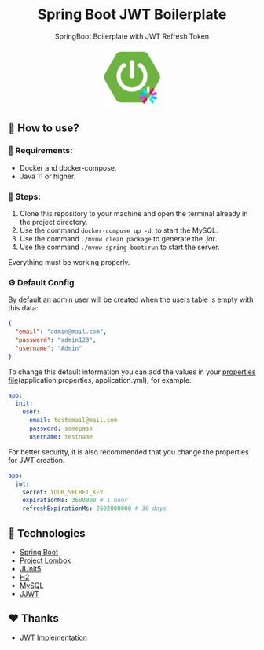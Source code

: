 <h1 align="center">Spring Boot JWT Boilerplate</h1>
<p align="center">SpringBoot Boilerplate with JWT Refresh Token</p>

<p align="center">
    <img src="./.github/spring-boot-jwt-logo.png" width="120" />
</p>

## :wrench: How to use?

### :mag_right: Requirements:

* Docker and docker-compose.
* Java 11 or higher.

### :athletic_shoe: Steps:

1. Clone this repository to your machine and open the terminal already in the project directory. 
2. Use the command `docker-compose up -d`, to start the MySQL.
3. Use the command `./mvnw clean package` to generate the *.jar*.
4. Use the command `./mvnw spring-boot:run` to start the server.

Everything must be working properly.

### :gear: Default Config

By default an admin user will be created when the users table is empty with this data:


```json
{
  "email": "admin@mail.com",
  "password": "admin123",
  "username": "Admin"
}
```

To change this default information you can add the values in your [properties file](https://github.com/SilvanoGPM/spring-boot-jwt-boilerplate/blob/main/src/main/resources/application.yml)(application.properties, application.yml), for example:

```yml
app:
  init:
    user:
      email: testemail@mail.com
      password: somepass
      username: testname
```

For better security, it is also recommended that you change the properties for JWT creation.


```yml
app:
  jwt:
    secret: YOUR_SECRET_KEY
    expirationMs: 3600000 # 1 hour
    refreshExpirationMs: 2592000000 # 30 days
```

## :rocket: Technologies

* [Spring Boot](https://spring.io/projects/spring-boot)
* [Project Lombok](https://projectlombok.org/)
* [JUnit5](https://junit.org/junit5/)
* [H2](http://www.h2database.com/html/features.html)
* [MySQL](https://www.mysql.com/)
* [JJWT](https://mvnrepository.com/artifact/io.jsonwebtoken/jjwt)

## :heart: Thanks

- [JWT Implementation](https://github.com/bezkoder/spring-boot-refresh-token-jwt)
